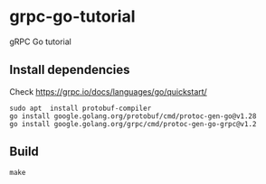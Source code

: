 # grpc-go-tutorial
gRPC Go tutorial

## Install dependencies

Check https://grpc.io/docs/languages/go/quickstart/

`sudo apt  install protobuf-compiler` <br>
`go install google.golang.org/protobuf/cmd/protoc-gen-go@v1.28` <br>
`go install google.golang.org/grpc/cmd/protoc-gen-go-grpc@v1.2` <br>

## Build

`make`